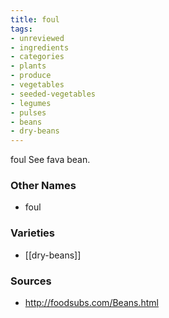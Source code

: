 ```yaml
---
title: foul
tags:
- unreviewed
- ingredients
- categories
- plants
- produce
- vegetables
- seeded-vegetables
- legumes
- pulses
- beans
- dry-beans
---
```

foul See fava bean.

### Other Names

* foul

### Varieties

* [[dry-beans]]

### Sources
* http://foodsubs.com/Beans.html
